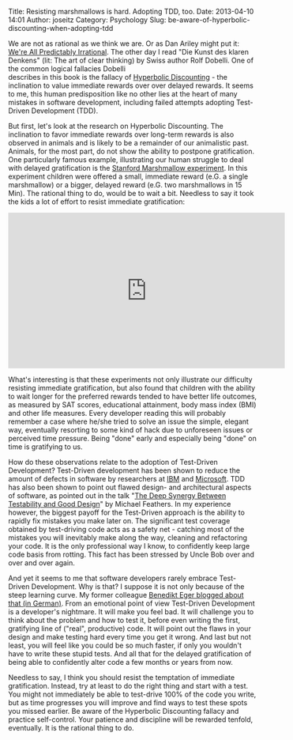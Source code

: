 Title: Resisting marshmallows is hard. Adopting TDD, too.
Date: 2013-04-10 14:01
Author: joseitz
Category: Psychology
Slug: be-aware-of-hyperbolic-discounting-when-adopting-tdd

We are not as rational as we think we are. Or as Dan Ariley might put
it: [We're All Predictably Irrational][]. The other day I read "Die
Kunst des klaren Denkens" (lit: The art of clear thinking) by Swiss
author Rolf Dobelli. One of the common logical fallacies Dobelli	
describes in this book is the fallacy of [Hyperbolic Discounting][] -
the inclination to value immediate rewards over over delayed rewards. It
seems to me, this human predisposition like no other lies at the heart
of many mistakes in software development, including failed attempts
adopting Test-Driven Development (TDD).

But first, let's look at the research on Hyperbolic Discounting. The
inclination to favor immediate rewards over long-term rewards is also
observed in animals and is likely to be a remainder of our animalistic
past. Animals, for the most part, do not show the ability to postpone
gratification. One particularly famous example, illustrating our human
struggle to deal with delayed gratification is the [Stanford Marshmallow
experiment][]. In this experiment children were offered a small,
immediate reward (e.G. a single marshmallow) or a bigger, delayed reward
(e.G. two marshmallows in 15 Min). <!--more--> The rational thing to do,
would be to wait a bit. Needless to say it took the kids a lot of effort
to resist immediate gratification:

<iframe width="560" height="315" src="http://www.youtube.com/embed/QX_oy9614HQ" frameborder="0" allowfullscreen></iframe>

What's interesting is that these experiments not only illustrate our
difficulty resisting immediate gratification, but also found that
children with the ability to wait longer for the preferred rewards
tended to have better life outcomes, as measured by SAT scores,
educational attainment, body mass index (BMI) and other life measures.
Every developer reading this will probably remember a case where he/she
tried to solve an issue the simple, elegant way, eventually resorting to
some kind of hack due to unforeseen issues or perceived time pressure.
Being "done" early and especially being "done" on time is gratifying to
us.

How do these observations relate to the adoption of Test-Driven
Development? Test-Driven development has been shown to reduce the amount
of defects in software by researchers at [IBM][] and [Microsoft][]. TDD
has also been shown to point out flawed design- and architectural
aspects of software, as pointed out in the talk "[The Deep Synergy
Between Testability and Good Design][]" by Michael Feathers. In my
experience however, the biggest payoff for the Test-Driven approach is
the ability to rapidly fix mistakes you make later on. The significant
test coverage obtained by test-driving code acts as a safety net -
catching most of the mistakes you will inevitably make along the way,
cleaning and refactoring your code. It is the only professional way I
know, to confidently keep large code basis from rotting. This fact has
been stressed by Uncle Bob over and over and over again.

And yet it seems to me that software developers rarely embrace
Test-Driven Development. Why is that? I suppose it is not only because
of the steep learning curve. My former colleague [Benedikt Eger blogged
about that (in German)][]. From an emotional point of view Test-Driven
Development is a developer's nightmare. It will make you feel bad. It
will challenge you to think about the problem and how to test it, before
even writing the first, gratifying line of ("real", productive) code. It
will point out the flaws in your design and make testing hard every time
you get it wrong. And last but not least, you will feel like you could
be so much faster, if only you wouldn't have to write these stupid
tests. And all that for the delayed gratification of being able to
confidently alter code a few months or years from now.

Needless to say, I think you should resist the temptation of immediate
gratification. Instead, try at least to do the right thing and start
with a test. You might not immediately be able to test-drive 100% of the
code you write, but as time progresses you will improve and find ways to
test these spots you missed earlier. Be aware of the Hyperbolic
Discounting fallacy and practice self-control. Your patience and
discipline will be rewarded tenfold, eventually. It is the rational
thing to do.

  [We're All Predictably Irrational]: http://www.youtube.com/watch?v=JhjUJTw2i1M
  [Hyperbolic Discounting]: http://en.wikipedia.org/wiki/Hyperbolic_discounting
  [Stanford Marshmallow experiment]: http://en.wikipedia.org/wiki/Marshmallow_experiment
  [IBM]: http://citeseerx.ist.psu.edu/viewdoc/summary?doi=10.1.1.129.7992
  [Microsoft]: http://research.microsoft.com/en-us/groups/ese/nagappan_tdd.pdf
  [The Deep Synergy Between Testability and Good Design]: http://vimeo.com/15007792
  [Benedikt Eger blogged about that (in German)]: http://www.zustandsforschung.de/index.php/tdd-ist-ganz-schoen-schwer/
